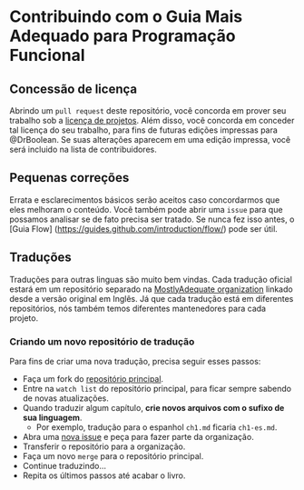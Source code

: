 
# Contribuindo com o Guia Mais Adequado para Programação Funcional

## Concessão de licença

Abrindo um `pull request` deste repositório, você concorda em prover seu trabalho sob a [licença de projetos](LICENSE.md). Além disso, você concorda em conceder tal licença do seu trabalho, para fins de futuras edições impressas para @DrBoolean. Se suas alterações aparecem em uma edição impressa, você será incluido na lista de contribuidores.

## Pequenas correções

Errata e esclarecimentos básicos serão aceitos caso concordarmos que eles melhoram o conteúdo. Você também pode abrir uma `issue` para que possamos analisar se de fato precisa ser tratado. Se nunca fez isso antes, o [Guia Flow] (https://guides.github.com/introduction/flow/) pode ser útil.


## Traduções

Traduções para outras linguas são muito bem vindas. Cada tradução oficial estará em um repositório separado na [MostlyAdequate organization](https://github.com/MostlyAdequate) linkado desde a versão original em Inglês.
Já que cada tradução está em diferentes repositórios, nós também temos diferentes mantenedores para cada projeto.

### Criando um novo repositório de tradução

Para fins de criar uma nova tradução, precisa seguir esses passos:

* Faça um fork do [repositório principal](https://github.com/MostlyAdequate/mostly-adequate-guide).
* Entre na `watch list` do repositório principal, para ficar sempre sabendo de novas atualizações.
* Quando traduzir algum capítulo, **crie novos arquivos com o sufixo de sua linguagem**.
  * Por exemplo, tradução para o espanhol `ch1.md` ficaria `ch1-es.md`.
* Abra uma [nova issue](https://github.com/MostlyAdequate/mostly-adequate-guide/issues/new) e peça para fazer parte da organização.
* Transferir o repositório para a organização.
* Faça um novo `merge` para o repositório principal.
* Continue traduzindo...
* Repita os últimos passos até acabar o livro.